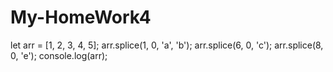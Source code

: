 # My-HomeWork4
let arr = [1, 2, 3, 4, 5];
arr.splice(1, 0, 'a', 'b');
arr.splice(6, 0, 'c');
arr.splice(8, 0, 'e');
console.log(arr);
